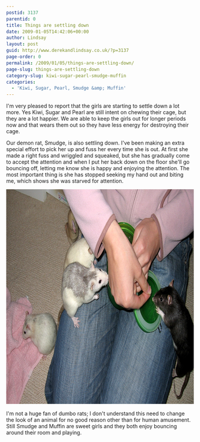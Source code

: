 ```yaml
---
postid: 3137
parentid: 0
title: Things are settling down
date: 2009-01-05T14:42:06+00:00
author: Lindsay
layout: post
guid: http://www.derekandlindsay.co.uk/?p=3137
page-order: 0
permalink: /2009/01/05/things-are-settling-down/
page-slug: things-are-settling-down
category-slug: kiwi-sugar-pearl-smudge-muffin
categories:
  - 'Kiwi, Sugar, Pearl, Smudge &amp; Muffin'
---
```

I'm very pleased to report that the girls are starting to settle down a lot more. Yes Kiwi, Sugar and Pearl are still intent on chewing their cage, but they are a lot happier. We are able to keep the girls out for longer periods now and that wears them out so they have less energy for destroying their cage.

Our demon rat, Smudge, is also settling down. I've been making an extra special effort to pick her up and fuss her every time she is out. At first she made a right fuss and wriggled and squeaked, but she has gradually come to accept the attention and when I put her back down on the floor she'll go bouncing off, letting me know she is happy and enjoying the attention. The most important thing is she has stopped seeking my hand out and biting me, which shows she was starved for attention.

<img class="aligncenter size-full wp-image-9021" title="My rats sitting on my knee and enjoying treats" src="/wp-content/uploads/2009/01/post_3748.jpg" alt="My rats sitting on my knee and enjoying treats" width="940" height="575" /> 

I'm not a huge fan of dumbo rats; I don't understand this need to change the look of an animal for no good reason other than for human amusement. Still Smudge and Muffin are sweet girls and they both enjoy bouncing around their room and playing.